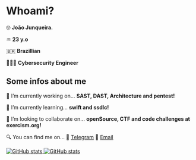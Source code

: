 # Whoami?
🤓 **João Junqueira.**

♒️ **23 y.o**

🇧🇷 **Brazillian**

👨🏽‍🔧 **Cybersecurity Engineer**

## Some infos about me
🔭 I’m currently working on...
 **SAST, DAST, Architecture and pentest!** 

🌱 I’m currently learning...
**swift and ssdlc!**

👯 I’m looking to collaborate on... 
**openSource, CTF and code challenges at exercism.org!**

🔍 You can find me on...  📲 [Telegram](https://t.me/junque1r4) 📧 [Email](mailto:dev.junqueira@gmail.com)


<a href="https://github.com/junque1r4">
<img align="center" src="https://github-readme-stats.vercel.app/api?username=junque1r4&show_icons=true&count_private=true&theme=radical&line_height=20" alt="GitHub stats" />
</a>

<a href="https://github.com/junque1r4">
<img align="center" src="https://github-readme-stats.vercel.app/api/top-langs/?username=junque1r4&langs_count=4&theme=radical&line_height=27" alt="GitHub stats" />
</a>

<!--
**junque1r4/junque1r4** is a ✨ _special_ ✨ repository because its `README.md` (this file) appears on your GitHub 
